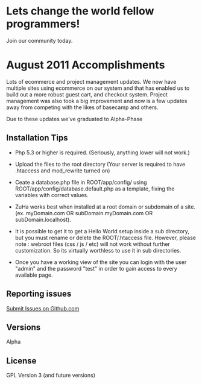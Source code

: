 # Lets change the world fellow programmers!

Join our community today.


# August 2011 Accomplishments

Lots of ecommerce and project management updates.  We now have multiple sites using ecommerce on our system and that has enabled us to build out a more robust guest cart, and checkout system.  Project management was also took a big improvement and now is a few updates away from competing with the likes of basecamp and others.   

Due to these updates we've graduated to Alpha-Phase


## Installation Tips
* Php 5.3 or higher is required.  (Seriously, anything lower will not work.)

* Upload the files to the root directory (Your server is required to have .htaccess and mod_rewrite turned on)
 
* Ceate a database.php file in ROOT/app/config/ using ROOT/app/config/database.default.php as a template, fixing the variables with correct values. 
 
* ZuHa works best when installed at a root domain or subdomain of a site.  (ex. myDomain.com OR subDomain.myDomain.com OR subDomain.localhost).
 
* It is possible to get it to get a Hello World setup inside a sub directory, but you must rename or delete the ROOT/.htaccess file.  However, please note : webroot files (css / js / etc) will not work without further customization.  So its virtually worthless to use it in sub directories.
 
* Once you have a working view of the site you can login with the user "admin" and the password "test" in order to gain access to every available page. 


## Reporting issues

[Submit Issues on Github.com](https://github.com/zuha/zuha/issues) 

## Versions

Alpha

## License

GPL Version 3 (and future versions)